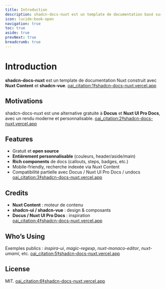 ```yaml
---
title: Introduction
description: shadcn-docs-nuxt est un template de documentation basé sur Nuxt Content et shadcn-vue.
icon: lucide:book-open
navigation: true
toc: true
aside: true
prevNext: true
breadcrumb: true
---
```


# Introduction

**shadcn-docs-nuxt** est un template de documentation Nuxt construit avec **Nuxt Content** et **shadcn-vue**. [oai_citation:1‡shadcn-docs-nuxt.vercel.app](https://shadcn-docs-nuxt.vercel.app/getting-started/introduction)

## Motivations

shadcn-docs-nuxt est une alternative gratuite à **Docus** et **Nuxt UI Pro Docs**, avec un rendu moderne et personnalisable. [oai_citation:2‡shadcn-docs-nuxt.vercel.app](https://shadcn-docs-nuxt.vercel.app/getting-started/introduction)

## Features

- Gratuit et **open source**
- **Entièrement personnalisable** (couleurs, header/aside/main)
- **Rich components** de docs (callouts, steps, badges, etc.)
- Mobile-friendly, recherche indexée via Nuxt Content
- Compatibilité partielle avec Docus / Nuxt UI Pro Docs / undocs  
  [oai_citation:3‡shadcn-docs-nuxt.vercel.app](https://shadcn-docs-nuxt.vercel.app/getting-started/introduction)

## Credits

- **Nuxt Content** : moteur de contenu
- **shadcn-ui / shadcn-vue** : design & composants
- **Docus / Nuxt UI Pro Docs** : inspiration  
  [oai_citation:4‡shadcn-docs-nuxt.vercel.app](https://shadcn-docs-nuxt.vercel.app/getting-started/introduction)

## Who’s Using

Exemples publics : _inspira-ui_, _magic-regexp_, _nuxt-monaco-editor_, _nuxt-umami_, etc. [oai_citation:5‡shadcn-docs-nuxt.vercel.app](https://shadcn-docs-nuxt.vercel.app/getting-started/introduction)

## License

MIT. [oai_citation:6‡shadcn-docs-nuxt.vercel.app](https://shadcn-docs-nuxt.vercel.app/getting-started/introduction)
